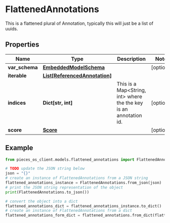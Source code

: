 # FlattenedAnnotations

This is a flattened plural of Annotation, typically this will just be a list of uuids.

## Properties

Name | Type | Description | Notes
------------ | ------------- | ------------- | -------------
**var_schema** | [**EmbeddedModelSchema**](EmbeddedModelSchema) |  | [optional] 
**iterable** | [**List[ReferencedAnnotation]**](ReferencedAnnotation) |  | 
**indices** | **Dict[str, int]** | This is a Map&lt;String, int&gt; where the the key is an annotation id. | [optional] 
**score** | [**Score**](Score) |  | [optional] 

## Example

```python
from pieces_os_client.models.flattened_annotations import FlattenedAnnotations

# TODO update the JSON string below
json = "{}"
# create an instance of FlattenedAnnotations from a JSON string
flattened_annotations_instance = FlattenedAnnotations.from_json(json)
# print the JSON string representation of the object
print(FlattenedAnnotations.to_json())

# convert the object into a dict
flattened_annotations_dict = flattened_annotations_instance.to_dict()
# create an instance of FlattenedAnnotations from a dict
flattened_annotations_form_dict = flattened_annotations.from_dict(flattened_annotations_dict)
```


